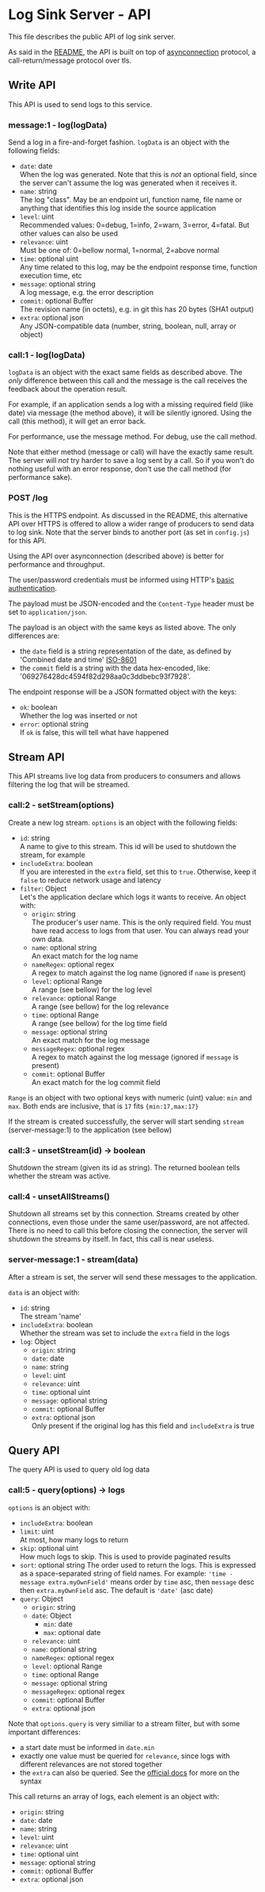 # Log Sink Server - API
This file describes the public API of log sink server.

As said in the [README](https://github.com/sitegui/log-sink-server/blob/master/README.md), the API is built on top of [asynconnection](https://github.com/sitegui/asynconnection-core) protocol, a call-return/message protocol over tls.

## Write API
This API is used to send logs to this service.

### message:1 - log(logData)
Send a log in a fire-and-forget fashion. `logData` is an object with the following fields:

* `date`: date  
When the log was generated. Note that this is *not* an optional field, since the server can't assume the log was generated when it receives it.
* `name`: string  
The log "class". May be an endpoint url, function name, file name or anything that identifies this log inside the source application
* `level`: uint  
Recommended values: 0=debug, 1=info, 2=warn, 3=error, 4=fatal. But other values can also be used
* `relevance`: uint  
Must be one of: 0=bellow normal, 1=normal, 2=above normal
* `time`: optional uint  
Any time related to this log, may be the endpoint response time, function execution time, etc
* `message`: optional string  
A log message, e.g. the error description
* `commit`: optional Buffer  
The revision name (in octets), e.g. in git this has 20 bytes (SHA1 output)
* `extra`: optional json  
Any JSON-compatible data (number, string, boolean, null, array or object)

### call:1 - log(logData)
`logData` is an object with the exact same fields as described above. The *only* difference between this call and the message is the call receives the feedback about the operation result.

For example, if an application sends a log with a missing required field (like date) via message (the method above), it will be silently ignored. Using the call (this method), it will get an error back.

For performance, use the message method. For debug, use the call method.

Note that either method (message or call) will have the exactly same result. The server will *not* try harder to save a log sent by a call. So if you won't do nothing useful with an error response, don't use the call method (for performance sake).

### POST /log
This is the HTTPS endpoint. As discussed in the README, this alternative API over HTTPS is offered to allow a wider range of producers to send data to log sink. Note that the server binds to another port (as set in `config.js`) for this API.

Using the API over asynconnection (described above) is better for performance and throughput.

The user/password credentials must be informed using HTTP's [basic authentication](http://en.wikipedia.org/wiki/Basic_access_authentication).

The payload must be JSON-encoded and the `Content-Type` header must be set to `application/json`.

The payload is an object with the same keys as listed above. The only differences are:

* the `date` field is a string representation of the date, as defined by 'Combined date and time' [ISO-8601](http://en.wikipedia.org/wiki/ISO_8601)
* the `commit` field is a string with the data hex-encoded, like: '069276428dc4594f82d298aa0c3ddbebc93f7928'.

The endpoint response will be a JSON formatted object with the keys:

* `ok`: boolean  
Whether the log was inserted or not
* `error`: optional string  
If `ok` is false, this will tell what have happened

## Stream API
This API streams live log data from producers to consumers and allows filtering the log that will be streamed.

### call:2 - setStream(options)
Create a new log stream. `options` is an object with the following fields:

* `id`: string  
A name to give to this stream. This id will be used to shutdown the stream, for example
* `includeExtra`: boolean  
If you are interested in the `extra` field, set this to `true`. Otherwise, keep it `false` to reduce network usage and latency
* `filter`: Object  
Let's the application declare which logs it wants to receive. An object with:
	* `origin`: string  
	The producer's user name. This is the only required field. You must have read access to logs from that user. You can always read your own data.
	* `name`: optional string  
	An exact match for the log name
	* `nameRegex`: optional regex  
	A regex to match against the log name (ignored if `name` is present)
	* `level`: optional Range  
	A range (see bellow) for the log level
	* `relevance`: optional Range  
	A range (see bellow) for the log relevance
	* `time`: optional Range  
	A range (see bellow) for the log time field
	* `message`: optional string  
	An exact match for the log message
	* `messageRegex`: optional regex  
	A regex to match against the log message (ignored if `message` is present)
	* `commit`: optional Buffer  
	An exact match for the log commit field

`Range` is an object with two optional keys with numeric (uint) value: `min` and `max`. Both ends are inclusive, that is `17` fits `{min:17,max:17}`

If the stream is created successfully, the server will start sending `stream` (server-message:1) to the application (see bellow)

### call:3 - unsetStream(id) -> boolean
Shutdown the stream (given its id as string). The returned boolean tells whether the stream was active.

### call:4 - unsetAllStreams()
Shutdown all streams set by this connection. Streams created by other connections, even those under the same user/password, are not affected. There is no need to call this before closing the connection, the server will shutdown the streams by itself. In fact, this call is near useless.

### server-message:1 - stream(data)
After a stream is set, the server will send these messages to the application.

`data` is an object with:

* `id`: string  
The stream 'name'
* `includeExtra`: boolean  
Whether the stream was set to include the `extra` field in the logs
* `log`: Object
	* `origin`: string
	* `date`: date
	* `name`: string
	* `level`: uint
	* `relevance`: uint
	* `time`: optional uint
	* `message`: optional string
	* `commit`: optional Buffer
	* `extra`: optional json  
	Only present if the original log has this field and `includeExtra` is true

## Query API
The query API is used to query old log data

### call:5 - query(options) -> logs
`options` is an object with:

* `includeExtra`: boolean
* `limit`: uint  
At most, how many logs to return
* `skip`: optional uint  
How much logs to skip. This is used to provide paginated results
* `sort`: optional string
The order used to return the logs. This is expressed as a space-separated string of field names. For example: `'time -message extra.myOwnField'` means order by `time` asc, then `message` desc then `extra.myOwnField` asc. The default is `'date'` (asc date)
* `query`: Object
	* `origin`: string
	* `date`: Object
		* `min`: date
		* `max`: optional date
	* `relevance`: uint
	* `name`: optional string
	* `nameRegex`: optional regex
	* `level`: optional Range
	* `time`: optional Range
	* `message`: optional string
	* `messageRegex`: optional regex
	* `commit`: optional Buffer
	* `extra`: optional json

Note that `options.query` is very similiar to a stream filter, but with some important differences:

* a start date must be informed in `date.min`
* exactly one value must be queried for `relevance`, since logs with different relevances are not stored together
* the `extra` can also be queried. See the [official docs](http://docs.mongodb.org/manual/tutorial/query-documents/) for more on the syntax

This call returns an array of logs, each element is an object with:

* `origin`: string
* `date`: date
* `name`: string
* `level`: uint
* `relevance`: uint
* `time`: optional uint
* `message`: optional string
* `commit`: optional Buffer
* `extra`: optional json